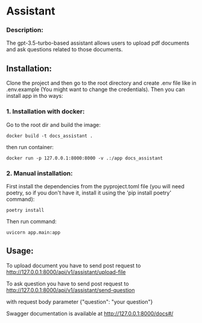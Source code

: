 # Assistant


### Description: 
The gpt-3.5-turbo-based assistant allows users to upload pdf documents and ask questions related to those documents.


## Installation:

Clone the project and then go to the root directory and create .env file like in .env.example 
(You might want to change the credentials). Then you can install app in tho ways:


### 1. Installation with docker:

Go to the root dir and build the image:

```commandline
docker build -t docs_assistant .
```
then run container:
```commandline
docker run -p 127.0.0.1:8000:8000 -v .:/app docs_assistant
```

### 2. Manual installation:

First install the dependencies from the pyproject.toml file (you will need poetry, so if you don't have it, install 
it using the 'pip install poetry' command):


```commandline
poetry install
```

Then run command:

```commandline
uvicorn app.main:app
```

## Usage:

To upload document you have to send post request to http://127.0.0.1:8000/api/v1/assistant/upload-file

To ask question you have to send post request to http://127.0.0.1:8000/api/v1/assistant/send-question

with request body parameter {"question": "your question"}

Swagger documentation is available at http://127.0.0.1:8000/docs#/
